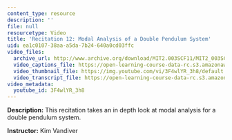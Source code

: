 ```yaml
---
content_type: resource
description: ''
file: null
resourcetype: Video
title: 'Recitation 12: Modal Analysis of a Double Pendulum System'
uid: ea1c0107-38aa-a5da-7b24-640a0cd03ffc
video_files:
  archive_url: http://www.archive.org/download/MIT2.003SCF11/MIT2_003SCF11_rec12_300k.mp4
  video_captions_file: https://open-learning-course-data-rc.s3.amazonaws.com/2-003sc-engineering-dynamics-fall-2011/77afc757e44d5dce9d0d5351f38c96cf_3F4wlYR_3h8.vtt
  video_thumbnail_file: https://img.youtube.com/vi/3F4wlYR_3h8/default.jpg
  video_transcript_file: https://open-learning-course-data-rc.s3.amazonaws.com/2-003sc-engineering-dynamics-fall-2011/27609eb312de93957ce822a06d8a0dcf_3F4wlYR_3h8.pdf
video_metadata:
  youtube_id: 3F4wlYR_3h8
---
```


**Description:** This recitation takes an in depth look at modal analysis for a double pendulum system.

**Instructor:** Kim Vandiver
